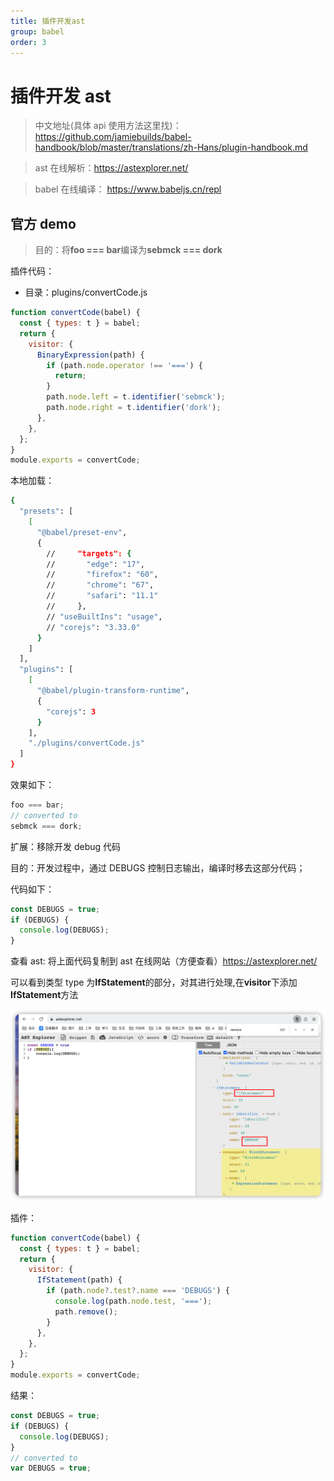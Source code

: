 ```yaml
---
title: 插件开发ast
group: babel
order: 3
---
```


# 插件开发 ast

> 中文地址(具体 api 使用方法这里找)：https://github.com/jamiebuilds/babel-handbook/blob/master/translations/zh-Hans/plugin-handbook.md

> ast 在线解析：https://astexplorer.net/

> babel 在线编译： https://www.babeljs.cn/repl

## 官方 demo

> 目的：将**foo === bar**编译为**sebmck === dork**

插件代码：

- 目录：plugins/convertCode.js

```jsx | pure
function convertCode(babel) {
  const { types: t } = babel;
  return {
    visitor: {
      BinaryExpression(path) {
        if (path.node.operator !== '===') {
          return;
        }
        path.node.left = t.identifier('sebmck');
        path.node.right = t.identifier('dork');
      },
    },
  };
}
module.exports = convertCode;
```

本地加载：

```bash
{
  "presets": [
    [
      "@babel/preset-env",
      {
        //     "targets": {
        //       "edge": "17",
        //       "firefox": "60",
        //       "chrome": "67",
        //       "safari": "11.1"
        //     },
        // "useBuiltIns": "usage",
        // "corejs": "3.33.0"
      }
    ]
  ],
  "plugins": [
    [
      "@babel/plugin-transform-runtime",
      {
        "corejs": 3
      }
    ],
    "./plugins/convertCode.js"
  ]
}
```

效果如下：

```jsx | pure
foo === bar;
// converted to
sebmck === dork;
```

扩展：移除开发 debug 代码

目的：开发过程中，通过 DEBUGS 控制日志输出，编译时移去这部分代码；

代码如下：

```jsx | pure
const DEBUGS = true;
if (DEBUGS) {
  console.log(DEBUGS);
}
```

查看 ast:
将上面代码复制到 ast 在线网站（方便查看）https://astexplorer.net/

可以看到类型 type 为**IfStatement**的部分，对其进行处理,在**visitor**下添加**IfStatement**方法

![](./image/2.png)

插件：

```jsx | pure
function convertCode(babel) {
  const { types: t } = babel;
  return {
    visitor: {
      IfStatement(path) {
        if (path.node?.test?.name === 'DEBUGS') {
          console.log(path.node.test, '===');
          path.remove();
        }
      },
    },
  };
}
module.exports = convertCode;
```

结果：

```jsx | pure
const DEBUGS = true;
if (DEBUGS) {
  console.log(DEBUGS);
}
// converted to
var DEBUGS = true;
```
